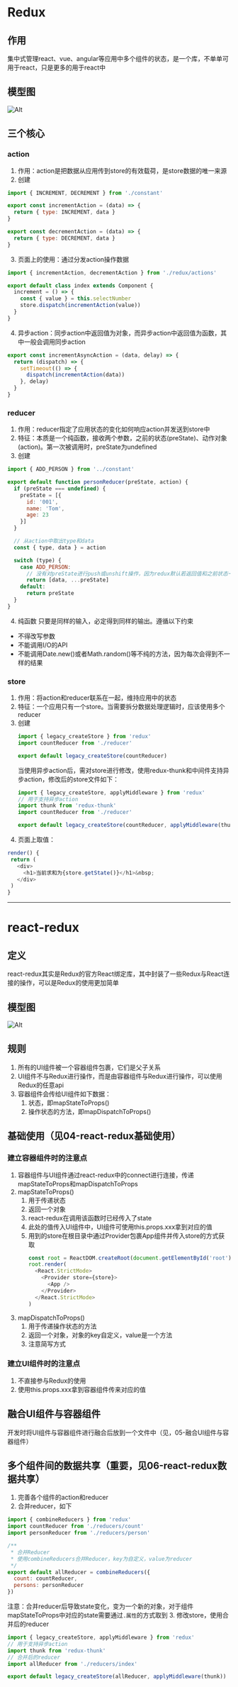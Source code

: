 # Redux

## 作用
集中式管理react、vue、angular等应用中多个组件的状态，是一个库，不单单可用于react，只是更多的用于react中

## 模型图
![Alt](img/redux模型图.png)

## 三个核心
### action
1. 作用：action是把数据从应用传到store的有效载荷，是store数据的唯一来源
2. 创建
```javascript
import { INCREMENT, DECREMENT } from './constant'

export const incrementAction = (data) => {
  return { type: INCREMENT, data }
}

export const decrementAction = (data) => {
  return { type: DECREMENT, data }
}
```
3. 页面上的使用：通过分发action操作数据
```javascript
import { incrementAction, decrementAction } from './redux/actions'

export default class index extends Component {
  increment = () => {
    const { value } = this.selectNumber
    store.dispatch(incrementAction(value))
  }
}
```
4. 异步action：同步action中返回值为对象，而异步action中返回值为函数，其中一般会调用同步action
```javascript
export const incrementAsyncAction = (data, delay) => {
  return (dispatch) => {
    setTimeout(() => {
      dispatch(incrementAction(data))
    }, delay)
  }
}
```

### reducer
1. 作用：reducer指定了应用状态的变化如何响应action并发送到store中
2. 特征：本质是一个纯函数，接收两个参数，之前的状态(preState)、动作对象(action)。第一次被调用时，preState为undefined
3. 创建
```javascript
import { ADD_PERSON } from '../constant'

export default function personReducer(preState, action) {
  if (preState === undefined) {
    preState = [{
      id: '001',
      name: 'Tom',
      age: 23
    }]
  }

  // 从action中取出type和data
  const { type, data } = action

  switch (type) {
    case ADD_PERSON:
      // 没有对preState进行push或unshift操作，因为redux默认若返回值和之前状态一致，则不更新页面
      return [data, ...preState]
    default:
      return preState
  }
}
```
4. 纯函数
只要是同样的输入，必定得到同样的输出。遵循以下约束
  * 不得改写参数
  * 不能调用I/O的API
  * 不能调用Date.new()或者Math.random()等不纯的方法，因为每次会得到不一样的结果

### store
1. 作用：将action和reducer联系在一起，维持应用中的状态
2. 特征：一个应用只有一个store。当需要拆分数据处理逻辑时，应该使用多个reducer
3. 创建
   ```javascript
   import { legacy_createStore } from 'redux'
   import countReducer from './reducer'

   export default legacy_createStore(countReducer)
   ```
   当使用异步action后，需对store进行修改，使用redux-thunk和中间件支持异步action，修改后的store文件如下：
   ```javascript
   import { legacy_createStore, applyMiddleware } from 'redux'
   // 用于支持异步action
   import thunk from 'redux-thunk'
   import countReducer from './reducer'

   export default legacy_createStore(countReducer, applyMiddleware(thunk))
   ```
4. 页面上取值：
```javascript
render() {
 return (
   <div>
     <h1>当前求和为{store.getState()}</h1>&nbsp;
   </div>
 )
}
```

***

# react-redux

## 定义
react-redux其实是Redux的官方React绑定库，其中封装了一些Redux与React连接的操作，可以是Redux的使用更加简单

## 模型图
![Alt](img/react-redux模型图.png)

## 规则
1. 所有的UI组件被一个容器组件包裹，它们是父子关系
2. UI组件不与Redux进行操作，而是由容器组件与Redux进行操作，可以使用Redux的任意api
3. 容器组件会传给UI组件如下数据：
   1. 状态，即mapStateToProps()
   2. 操作状态的方法，即mapDispatchToProps()

## 基础使用（见04-react-redux基础使用）
### 建立容器组件时的注意点
1. 容器组件与UI组件通过react-redux中的connect进行连接，传递mapStateToProps和mapDispatchToProps
2. mapStateToProps()
   1. 用于传递状态
   2. 返回一个对象
   3. react-redux在调用该函数时已经传入了state
   4. 此处的值传入UI组件中，UI组件可使用this.props.xxx拿到对应的值
   5. 用到的store在根目录中通过Provider包裹App组件并传入store的方式获取
      ```javascript
      const root = ReactDOM.createRoot(document.getElementById('root'))
      root.render(
        <React.StrictMode>
          <Provider store={store}>
            <App />
          </Provider>
        </React.StrictMode>
      )
      ```
3. mapDispatchToProps()
   1. 用于传递操作状态的方法
   2. 返回一个对象，对象的key自定义，value是一个方法
   3. 注意简写方式

### 建立UI组件时的注意点
1. 不直接参与Redux的使用
2. 使用this.props.xxx拿到容器组件传来对应的值

## 融合UI组件与容器组件
开发时将UI组件与容器组件进行融合后放到一个文件中（见，05-融合UI组件与容器组件）

## 多个组件间的数据共享（重要，见06-react-redux数据共享）
1. 完善各个组件的action和reducer
2. 合并reducer，如下
```javascript
import { combineReducers } from 'redux'
import countReducer from './reducers/count'
import personReducer from './reducers/person'

/**
 * 合并Reducer
 * 使用combineReducers合并Reducer，key为自定义，value为reducer
 */
export default allReducer = combineReducers({
  count: countReducer,
  persons: personReducer
})
```
  注意：合并reducer后导致state变化，变为一个新的对象，对于组件mapStateToProps中对应的state需要通过`.属性`的方式取到
3. 修改store，使用合并后的reducer
```javascript
import { legacy_createStore, applyMiddleware } from 'redux'
// 用于支持异步action
import thunk from 'redux-thunk'
// 合并后的reducer
import allReducer from './reducers/index'

export default legacy_createStore(allReducer, applyMiddleware(thunk))
```